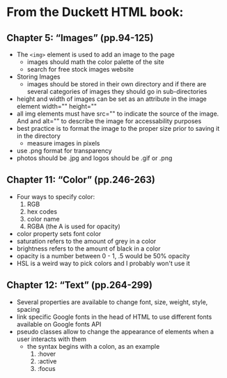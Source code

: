 # From the Duckett HTML book:

## Chapter 5: “Images” (pp.94-125)
- The ``<img>`` element is used to add an image to the page
    - images should math the color palette of the site
    - search for free stock images website
- Storing Images
    - images should be stored in their own directory and if there are several categories of images they should go in sub-directories
- height and width of images can be set as an attribute in the image element width="" height=""
- all img elements must have src="" to indicate the source of the image. And and alt="" to describe the image for accessability purposes
- best practice is to format the image to the proper size prior to saving it in the directory
    - measure images in pixels
- use .png format for transparency
- photos should be .jpg and logos should be .gif or .png

## Chapter 11: “Color” (pp.246-263)
- Four ways to specify color:
    1) RGB
    2) hex codes
    3) color name
    4) RGBA (the A is used for opacity)
- color property sets font color
- saturation refers to the amount of grey in a color
- brightness refers to the amount of black in a color
- opacity is a number between 0 - 1, .5 would be 50% opacity 
- HSL is a weird way to pick colors and I probably won't use it
## Chapter 12: “Text” (pp.264-299)
- Several properties are available to change font, size, weight, style, spacing
- link specific Google fonts in the head of HTML to use different fonts available on Google fonts API
- pseudo classes allow to change the appearance of elements when a user interacts with them
    - the syntax begins with a colon, as an example
        1) :hover
        2) :active
        3) :focus